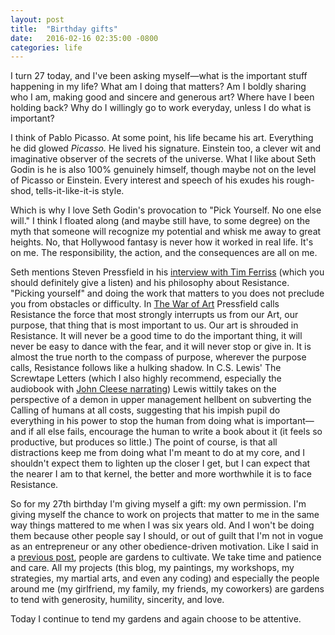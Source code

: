 ```yaml
---
layout: post
title:  "Birthday gifts"
date:   2016-02-16 02:35:00 -0800
categories: life
---
```


I turn 27 today, and I've been asking myself—what is the important stuff happening in my life? What am I doing that matters? Am I boldly sharing who I am, making good and sincere and generous art? Where have I been holding back? Why do I willingly go to work everyday, unless I do what is important?

I think of Pablo Picasso. At some point, his life became his art. Everything he did glowed *Picasso.* He lived his signature. Einstein too, a clever wit and imaginative observer of the secrets of the universe. What I like about Seth Godin is he is also 100% genuinely himself, though maybe not on the level of Picasso or Einstein. Every interest and speech of his exudes his rough-shod, tells-it-like-it-is style.

Which is why I love Seth Godin's provocation to "Pick Yourself. No one else will." I think I floated along (and maybe still have, to some degree) on the myth that someone will recognize my potential and whisk me away to great heights. No, that Hollywood fantasy is never how it worked in real life. It's on me. The responsibility, the action, and the consequences are all on me.

Seth mentions Steven Pressfield in his [interview with Tim Ferriss][tf-seth-godin] (which you should definitely give a listen) and his philosophy about Resistance. "Picking yourself" and doing the work that matters to you does not preclude you from obstacles or difficulty. In [The War of Art][sp-war-of-art] Pressfield calls Resistance the force that most strongly interrupts us from our Art, our purpose, that thing that is most important to us. Our art is shrouded in Resistance. It will never be a good time to do the important thing, it will never be easy to dance with the fear, and it will never stop or give in. It is almost the true north to the compass of purpose, wherever the purpose calls, Resistance follows like a hulking shadow. In C.S. Lewis' The Screwtape Letters (which I also highly recommend, especially the audiobook with [John Cleese narrating][csl-scretape-letters])  Lewis wittily takes on the perspective of a demon in upper management hellbent on subverting the Calling of humans at all costs, suggesting that his impish pupil do everything in his power to stop the human from doing what is important—and if all else fails, encourage the human to write a book about it (it feels so productive, but produces so little.) The point of course, is that all distractions keep me from doing what I'm meant to do at my core, and I shouldn't expect them to lighten up the closer I get, but I can expect that the nearer I am to that kernel, the better and more worthwhile it is to face Resistance.

So for my 27th birthday I'm giving myself a gift: my own permission. I'm giving myself the chance to work on projects that matter to me in the same way things mattered to me when I was six years old. And I won't be doing them because other people say I should, or out of guilt that I'm not in vogue as an entrepreneur or any other obedience-driven motivation. Like I said in a [previous post][gardens-not-machines], people are gardens to cultivate. We take time and patience and care. All my projects (this blog, my paintings, my workshops, my strategies, my martial arts, and even any coding) and especially the people around me (my girlfriend, my family, my friends, my coworkers) are gardens to tend with generosity, humility, sincerity, and love.

Today I continue to tend my gardens and again choose to be attentive.

[tf-seth-godin]: http://fourhourworkweek.com/2016/02/10/seth-godin/
[sp-war-of-art]:  http://www.amazon.com/The-War-Art-Winning-Creative/dp/1501260626
[csl-scretape-letters]: https://www.youtube.com/playlist?list=PLA8BAC9375345E6C7
[gardens-not-machines]: /gardens-not-machines/
